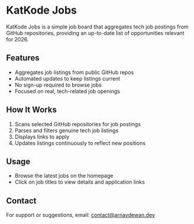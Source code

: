# KatKode Jobs

KatKode Jobs is a simple job board that aggregates tech job postings from GitHub repositories, providing an up-to-date list of opportunities relevant for 2026.

## Features

- Aggregates job listings from public GitHub repos
- Automated updates to keep listings current
- No sign-up required to browse jobs
- Focused on real, tech-related job openings

## How It Works

1. Scans selected GitHub repositories for job postings
2. Parses and filters genuine tech job listings
3. Displays links to apply
4. Updates listings continuously to reflect new positions

## Usage

- Browse the latest jobs on the homepage
- Click on job titles to view details and application links

## Contact

For support or suggestions, email: contact@arnavdewan.dev
